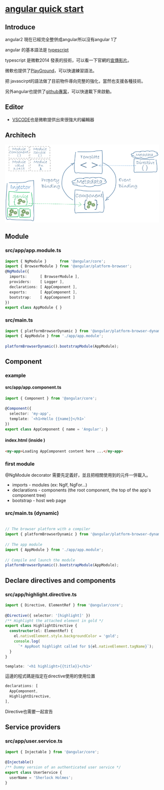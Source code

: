 # [angular quick start](https://github.com/angular/quickstart)

## Introduce

angular2 現在已經完全整併成angular所以沒有angular 1了

angular 的基本語法是 [typescript](https://goo.gl/ASPxWm)

typescript 是微軟2014 發表的技術，可以看一下官網的[宣傳影片](http://video.ch9.ms/ch9/4ae3/062c336d-9cf0-498f-ae9a-582b87954ae3/B881_mid.mp4)。

微軟也提供了[PlayGround](https://www.typescriptlang.org/play/)，可以快速練習語法。

把 javascirpt的語法做了目前物件導向完整的強化，當然也支援各種技術。

另外angular也提供了[github專案](https://github.com/angular/quickstart)，可以快速載下來啟動。

## Editor

* [VSCODE](https://code.visualstudio.com/)也是微軟提供出來很強大的編輯器

## Architech

![](readmeSrc/overview2.png)

## Module

### src/app/app.module.ts

```typescript
import { NgModule }      from '@angular/core';
import { BrowserModule } from '@angular/platform-browser';
@NgModule({
  imports:      [ BrowserModule ],
  providers:    [ Logger ],
  declarations: [ AppComponent ],
  exports:      [ AppComponent ],
  bootstrap:    [ AppComponent ]
})
export class AppModule { }
```

### src/main.ts
```typescript
import { platformBrowserDynamic } from '@angular/platform-browser-dynamic';
import { AppModule } from './app/app.module';

platformBrowserDynamic().bootstrapModule(AppModule);
```

## Component

### example 

#### src/app/app.component.ts
```typescript
import { Component } from '@angular/core';

@Component({
  selector: 'my-app',
  template: `<h1>Hello {{name}}</h1>`
})
export class AppComponent { name = 'Angular'; }

```

#### index.html (inside <body>)
```html
<my-app>Loading AppComponent content here ...</my-app>

```

### first module

@NgModule decorator 需要先定義好，並且把相關使用到的元件一併載入。

* imports - modules (ex: NgIf, NgFor...)
* declarations - components (the root component, the top of the app's component tree)
* bootstrap - host web page

### src/main.ts (dynamic)
```typescript

// The browser platform with a compiler
import { platformBrowserDynamic } from '@angular/platform-browser-dynamic';

// The app module
import { AppModule } from './app/app.module';

// Compile and launch the module
platformBrowserDynamic().bootstrapModule(AppModule);
```

## Declare directives and components

### src/app/highlight.directive.ts

```typescript
import { Directive, ElementRef } from '@angular/core';

@Directive({ selector: '[highlight]' })
/** Highlight the attached element in gold */
export class HighlightDirective {
  constructor(el: ElementRef) {
    el.nativeElement.style.backgroundColor = 'gold';
    console.log(
      `* AppRoot highlight called for ${el.nativeElement.tagName}`);
  }
}
```


```typescript
template: '<h1 highlight>{{title}}</h1>'
```
這邊的程式碼是指定在directive使用的使用位置


```typescript
declarations: [
  AppComponent,
  HighlightDirective,
],
```
Directive也需要一起宣告

## Service providers

### src/app/user.service.ts
```typescript
import { Injectable } from '@angular/core';

@Injectable()
/** Dummy version of an authenticated user service */
export class UserService {
  userName = 'Sherlock Holmes';
}
```



